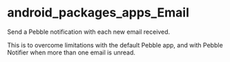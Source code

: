 android_packages_apps_Email
===========================

Send a Pebble notification with each new email received.

This is to overcome limitations with the default Pebble app, 
and with Pebble Notifier when more than one email is unread.

